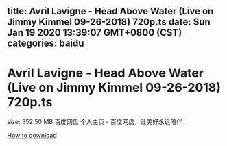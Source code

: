 
title: Avril Lavigne - Head Above Water (Live on Jimmy Kimmel 09-26-2018) 720p.ts
date: Sun Jan 19 2020 13:39:07 GMT+0800 (CST)    
categories: baidu
---

# Avril Lavigne - Head Above Water (Live on Jimmy Kimmel 09-26-2018) 720p.ts
size: 352.50 MB
 百度网盘 个人主页 - 百度网盘，让美好永远陪伴
 

[How to download](https://bpcam.bemobtrk.com/go/2ceec3aa-1ca2-46d6-b9ff-aaa5c184517c?jno=1762)